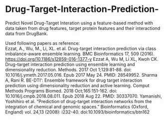 # Drug-Target-Interaction-Prediction-

Predict Novel Drug-Target Interation using a feature-based method with data taken from drug features, target protein features and their interactiond data from DrugBank. 

Used following papers as reference: \
Ezzat, A., Wu, M., Li, XL. et al. Drug-target interaction prediction via class imbalance-aware ensemble learning. BMC Bioinformatics 17, 509 (2016). https://doi.org/10.1186/s12859-016-1377-y 
Ezzat A, Wu M, Li XL, Kwoh CK. Drug-target interaction prediction using ensemble learning and dimensionality reduction. Methods. 2017 Oct 1;129:81-88. doi: 10.1016/j.ymeth.2017.05.016. Epub 2017 May 24. PMID: 28549952.
Sharma A, Rani R. BE-DTI': Ensemble framework for drug target interaction prediction using dimensionality reduction and active learning. Comput Methods Programs Biomed. 2018 Oct;165:151-162. doi: 10.1016/j.cmpb.2018.08.011. Epub 2018 Aug 22. PMID: 30337070.
Yamanishi, Yoshihiro et al. “Prediction of drug-target interaction networks from the integration of chemical and genomic spaces.” Bioinformatics (Oxford, England) vol. 24,13 (2008): i232-40. doi:10.1093/bioinformatics/btn162

